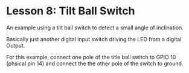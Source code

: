 # Lesson 8: Tilt Ball Switch

An example using a tilt ball switch to detect a small angle of inclination.

Basically just another digital input switch driving the LED from a digital Output.

For this example, connect one pole of the title ball switch to GPIO 10 (phsical pin 14) 
and connect the the other pole of the switch to ground.
